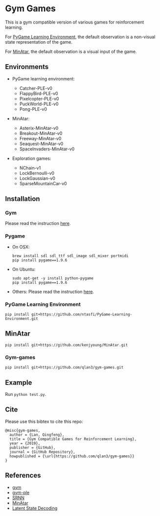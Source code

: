 # Gym Games

This is a gym compatible version of various games for reinforcement learning.

For [PyGame Learning Environment](https://pygame-learning-environment.readthedocs.io/en/latest/user/games.html), the default observation is a non-visual state representation of the game. 

For [MinAtar](https://github.com/kenjyoung/MinAtar), the default observation is a visual input of the game.

## Environments

- PyGame learning environment:
  - Catcher-PLE-v0
  - FlappyBird-PLE-v0
  - Pixelcopter-PLE-v0
  - PuckWorld-PLE-v0
  - Pong-PLE-v0

- MinAtar:
  - Asterix-MinAtar-v0
  - Breakout-MinAtar-v0
  - Freeway-MinAtar-v0
  - Seaquest-MinAtar-v0
  - SpaceInvaders-MinAtar-v0

- Exploration games:
  - NChain-v1
  - LockBernoulli-v0
  - LockGaussian-v0
  - SparseMountainCar-v0

## Installation

### Gym

Please read the instruction [here](https://github.com/openai/gym).

### Pygame

- On OSX:

      brew install sdl sdl_ttf sdl_image sdl_mixer portmidi
      pip install pygame==1.9.6

- On Ubuntu:

      sudo apt-get -y install python-pygame
      pip install pygame==1.9.6

- Others: Please read the instruction [here](http://www.pygame.org/wiki/GettingStarted#Pygame%20Installation).

### PyGame Learning Environment

    pip install git+https://github.com/ntasfi/PyGame-Learning-Environment.git

## MinAtar

    pip install git+https://github.com/kenjyoung/MinAtar.git

### Gym-games

    pip install git+https://github.com/qlan3/gym-games.git

## Example

Run ``python test.py``.


## Cite

Please use this bibtex to cite this repo:

```
@misc{gym-games,
  author = {Lan, Qingfeng},
  title = {Gym Compatible Games for Reinforcement Learning},
  year = {2019},
  publisher = {GitHub},
  journal = {GitHub Repository},
  howpublished = {\url{https://github.com/qlan3/gym-games}}
}
```

## References

- [gym](https://github.com/openai/gym/tree/master/)
- [gym-ple](https://github.com/lusob/gym-ple)
- [SRNN](https://github.com/VincentLiu3/SRNN)
- [MinAtar](https://github.com/kenjyoung/MinAtar)
- [Latent State Decoding](https://github.com/microsoft/StateDecoding)
